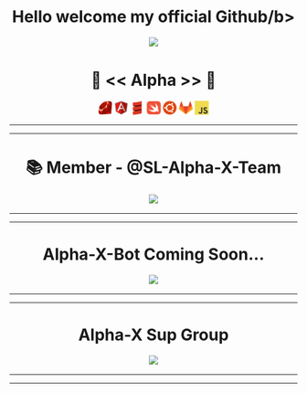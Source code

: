 
<h1 align="center"><b>Hello welcome my official Github/b></h1> 

<p align='center'>
  <a href="https://www.python.org/" alt="made-with-python"> <img src="https://github.com/souvikguria98/souvikguria98/blob/master/Hi.gif"width="50" /> </a>
</p>

## <h1 align="center"> 💝 << Alpha >> 🍁</h1>

<!-- programming langs i work-->
<p align="center">
<img src="https://raw.githubusercontent.com/devicons/devicon/master/icons/ruby/ruby-original.svg" width="25px" height="25px"/>
<img src="https://raw.githubusercontent.com/devicons/devicon/master/icons/angularjs/angularjs-original.svg" width="25px" height="25px"/>
<img src="https://raw.githubusercontent.com/devicons/devicon/master/icons/scala/scala-original.svg" width="25px" height="25px"/>
<img src="https://raw.githubusercontent.com/devicons/devicon/master/icons/swift/swift-original.svg" width="25px" height="25px"/>
<img src="https://raw.githubusercontent.com/devicons/devicon/master/icons/ubuntu/ubuntu-plain.svg" width="25px" height="25px"/>
<img src="https://raw.githubusercontent.com/devicons/devicon/master/icons/gitlab/gitlab-original.svg" width="25px" height="25px"/>
<img src="https://raw.githubusercontent.com/devicons/devicon/master/icons/javascript/javascript-original.svg" width="25px" height="25px"/>

---
 ___
 <h1 align="center"><b> 📚 Member - @SL-Alpha-X-Team </b></h1> 

<p align="center"><a href="https://github.com/SL-Alpha-X"><img src="https://telegra.ph/file/7d8f31f13b6631242752d.jpg" width="400"></a></p>

---
 ___
 
<h1 align="center"><b>Alpha-X-Bot Coming Soon...</b></h1> 

<p align="center"><a href="https://github.com/SL-Alpha-X-Team"><img src="https://telegra.ph/file/acdd3b748883b1bb81535.jpg" width="400"></a></p>

---
 ___
<h1 align="center"><b>Alpha-X Sup Group</b></h1> 

<p align="center"><a href="https://chat.whatsapp.com/Ku8MincABBWAEOaG44PqZE"><img src="https://telegra.ph/file/2bbf2cc997a7065124827.jpg" width="400"></a></p>

---
 ___
